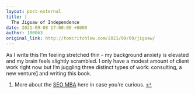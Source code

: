 ```yaml
---
layout: post-external
title: |
  The Jigsaw of Independence
date: 2021-09-08 17:00:00 +0000
author: 100063
original_link: http://tomcritchlow.com/2021/09/09/jigsaw/
---
```


As I write this I’m feeling stretched thin - my background anxiety is elevated and my brain feels slightly scrambled. I only have a modest amount of client work right now but I’m juggling three distinct types of work: consulting, a new venture[1](#fn:seomba) and writing this book.

1. More about the [SEO MBA](https://seomba.com) here in case you’re curious. [↩](#fnref:seomba)
